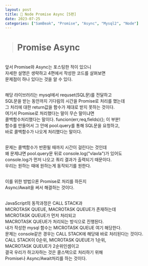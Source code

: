 ```yaml
---
layout: post
title: 🔗 Node Promise Async [5편]
date: 2023-07-25
categories: ["SamBeak", "Promise", "Async", "Mysql2", "Node"]
---
```


> # Promise Async

<br>
앞서 Promise와 Async는 포스팅한 적이 있으니 <br>
자세한 설명은 생략하고 4편에서 작성한 코드를 살펴보면 <br>
문제점이 하나 있다는 것을 알 수 있다. <br><br>

해당 라이브러리는 mysql에서 requset(SQL문)를 전달하고 <br>
SQL문을 받는 동안까지 기다림의 시간을 Promise로 처리를 했는데 <br>
그 처리에 대한 return값을 함수가 제대로 받지 못하는 것이다. <br>
여기서 Promise로 처리했다는 말이 무슨 말이냐면 <br>
콜백함수처리했다는 말이다. funcion(err,req,fields){}; 이 부분! <br>
함수를 만들어서 그 안에 pool.query를 통해 SQL문을 요청하고, <br>
바로 콜백함수가 나오게 처리했다는 말이다. <br><br>

문제는 콜백함수가 반환될 때까지 시간이 걸린다는 것인데 <br>
왜 문제냐면 pool.query문 뒤로 console.log("vlavla")가 있어도 <br>
console.log가 먼저 나오고 쿼리 결과가 출력되기 때문이다. <br>
우리는 원하는 때에 원하는게 동작되기를 원한다. <br><br>

이를 위한 방법으론 Promise로 처리를 하든지 <br>
Async/Await을 써서 해결하는 것이다.<br><br>

JavaScript의 동작과정은 CALL STACK과 <br>
MICROTASK QUEUE, MACROTASK QUEUE가 존재하는데 <br>
MICROTASK QUEUE가 먼저 처리되고 <br>
MACROTASK QUEUE가 처리되는 방식으로 진행된다. <br>
내가 작성한 mysql 함수는 MICROTASK QUEUE 여기 해당한다. <br>
문제는 console같은 경우는 CALL STACK에 해당돼 바로 처리된다는 것이다. <br>
CALL STACK이 0순위, MICROTASK QUEUE가 1순위, <br>
MACROTASK QUEUE가 2순위인셈이고 <br>
결국 우리가 하고자하는 것은 콜스택으로 처리하기 위해 <br>
Promise나 Async/Await처리를 하는 것이다. <br><br>
